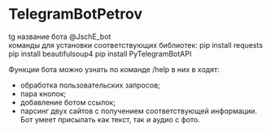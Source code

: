 # TelegramBotPetrov
tg название бота @JschE_bot <br>
команды для установки соответствующих библиотек:
pip install requests
pip install beautifulsoup4
pip install PyTelegramBotAPI


Функции бота можно узнать по команде /help
в них в ходят:
- обработка пользовательских запросов;
- пара кнопок;
- добавление ботом ссылок;
- парсинг двух сайтов с получением соответствующей информации.
Бот умеет присылать как текст, так и аудио с фото. 
